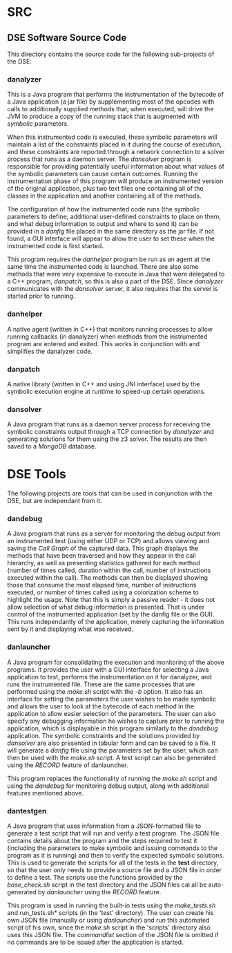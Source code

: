 # SRC

## DSE Software Source Code

This directory contains the source code for the following sub-projects of the DSE:

### danalyzer
This is a Java program that performs the instrumentation of the bytecode of a Java application
(a jar file) by supplementing most of the opcodes with calls to additionally supplied methods that,
when executed, will drive the JVM to produce a copy of the running stack that is augmented with
*symbolic* parameters.

When this instrumented code is executed, these symbolic parameters will maintain a list of the
constraints placed in it during the course of execution, and these constraints are reported
through a network connection to a solver process that runs as a daemon server. The *dansolver*
program is responsible for providing potentially useful information about what values of the
symbolic parameters can cause certain outcomes. Running the instrumentation phase of this program
will produce an instrumented version of the original application, plus two text files one containing
all of the classes in the application and another containing all of the methods.

The configuration of how the instrumented code runs (the symbolic parameters to define, additional
user-defined constraints to place on them, and what debug information to output and where to send
it) can be provided in a *danfig* file placed in the same directory as the jar file. If not found,
a GUI interface will appear to allow the user to set these when the instrumented code is first started.

This program requires the *danhelper* program be run as an agent at the same time the instrumented
code is launched. There are also some methods that were very expensive to execute in Java that
were delegated to a C++ program, *danpatch*, so this is also a part of the DSE. Since *danalyzer*
communicates with the *dansolver* server, it also requires that the server is started prior to running.

### danhelper
A native agent (written in C++) that monitors running processes to allow running callbacks
(in danalyzer) when methods from the instrumented program are entered and exited. This works in
conjunction with and simplifies the danalyzer code.
   
### danpatch
A native library (written in C++ and using JNI interface) used by the symbolic execution engine
at runtime to speed-up certain operations.
   
### dansolver
A Java program that runs as a daemon server process for receiving the symbolic constraints output
through a TCP connection by *danalyzer* and generating solutions for them using the z3 solver.
The results are then saved to a *MongoDB* database.

# DSE Tools

The following projects are tools that can be used in conjunction with the DSE, but are independant
from it.
 
### dandebug
A Java program that runs as a server for monitoring the debug output from an instrumented test
(using either UDP or TCP) and allows viewing and saving the *Call Graph* of the captured data.
This graph displays the methods that have been traversed and how they appear in the call hierarchy,
as well as presenting statistics gathered for each method (number of times called, duration within
the call, number of instructions executed within the call). The methods can then be displayed showing
those that consume the most elapsed time, number of instructions executed, or number of times
called using a colorization scheme to highlight the usage. Note that this is simply a passive
reader - it does not allow selection of what debug information is presented. That is under
control of the instrumented application (set by the danfig file or the GUI). This runs independantly
of the application, merely capturing the information sent by it and displaying what was received.

### danlauncher
A Java program for consolidating the execution and monitoring of the above programs. It provides
the user with a GUI interface for selecting a Java application to test, performs the instrumentation
on it for danalyzer, and runs the instrumented file. These are the same processes that are
performed using the *make.sh* script with the *-b* option. It also has an interface for setting the
parameters the user wishes to be made symbolic and allows the user to look at the bytecode of
each method in the application to allow easier selection of the parameters. The user can also
specify any debugging information he wishes to capture prior to running the application, which is
displayable in this program similarly to the *dandebug* application. The symbolic constraints and
the solutions provided by *dansolver* are also presented in tabular form and can be saved to a file.
It will generate a *danfig* file using the parameters set by the user, which can then be used
with the *make.sh* script. A test script can also be generated using the *RECORD* feature of
danlauncher.

This program replaces the functionality of running the *make.sh* script and using the
*dandebug* for monitoring debug output, along with additional features mentioned above.

### dantestgen
A Java program that uses information from a JSON-formatted file to generate a test script that
will run and verify a test program. The JSON file contains details about the program and the steps
required to test it (including the parameters to make symbolic and issuing commands to the program
as it is running) and then to verify the expected symbolic solutions. This is used to generate the
scripts for all of the tests in the **test** directory, so that the user only needs to provide a
source file and a JSON file in order to define a test. The scripts use the functions provided
by the *base_check.sh* script in the test directory and the JSON files cal all be auto-generated
by *danlauncher* using the *RECORD* feature.

This program is used in running the built-in tests using the *make_tests.sh* and run_tests.sh*
scripts (in the 'test' directory). The user can create his own JSON file (manually or using
*danlauncher*) and run this automated script of his own, since the *make.sh* script in the
'scripts' directory also uses this JSON file. The *commandlist* section of the JSON file is
omitted if no commands are to be issued after the application is started.
